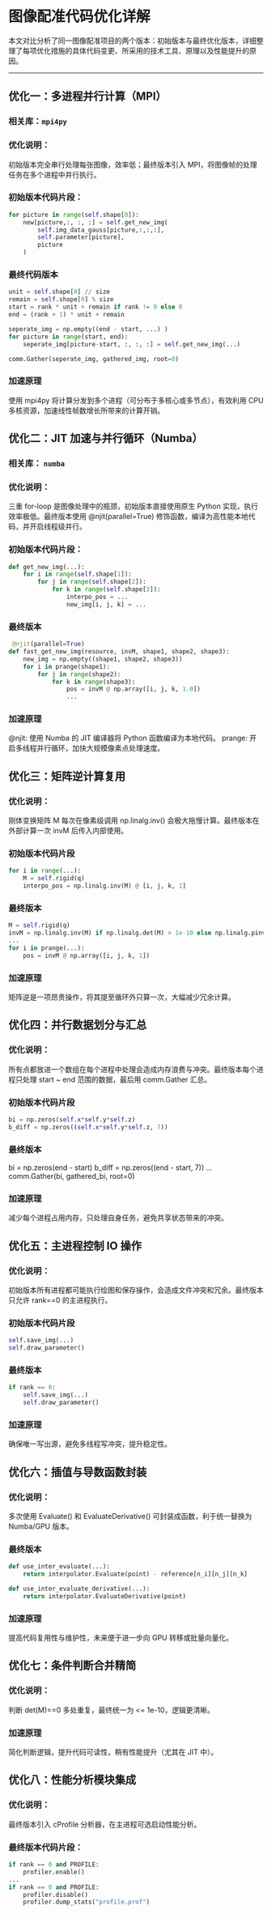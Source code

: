 # 图像配准代码优化详解

本文对比分析了同一图像配准项目的两个版本：初始版本与最终优化版本，详细整理了每项优化措施的具体代码变更、所采用的技术工具、原理以及性能提升的原因。

---

## 优化一：多进程并行计算（MPI）

###  相关库：`mpi4py`

###  优化说明：
初始版本完全串行处理每张图像，效率低；最终版本引入 MPI，将图像帧的处理任务在多个进程中并行执行。

### 初始版本代码片段：
```python
for picture in range(self.shape[0]):
    new[picture,:, :, :] = self.get_new_img(
        self.img_data_gauss[picture,:,:,:],
        self.parameter[picture],
        picture
    )
```
### 最终代码版本
```python
unit = self.shape[0] // size
remain = self.shape[0] % size
start = rank * unit + remain if rank != 0 else 0
end = (rank + 1) * unit + remain

seperate_img = np.empty((end - start, ...) )
for picture in range(start, end):
    seperate_img[picture-start, :, :, :] = self.get_new_img(...)

comm.Gather(seperate_img, gathered_img, root=0)
```
### 加速原理
使用 mpi4py 将计算分发到多个进程（可分布于多核心或多节点），有效利用 CPU 多核资源，加速线性帧数增长所带来的计算开销。

## 优化二：JIT 加速与并行循环（Numba）
### 相关库： `numba`
### 优化说明：
三重 for-loop 是图像处理中的瓶颈，初始版本直接使用原生 Python 实现，执行效率极低。最终版本使用 @njit(parallel=True) 修饰函数，编译为高性能本地代码，并开启线程级并行。
### 初始版本代码片段：
```python
def get_new_img(...):
    for i in range(self.shape[1]):
        for j in range(self.shape[2]):
            for k in range(self.shape[3]):
                interpo_pos = ...
                new_img[i, j, k] = ...
```
### 最终版本
```python
 @njit(parallel=True)
def fast_get_new_img(resource, invM, shape1, shape2, shape3):
    new_img = np.empty((shape1, shape2, shape3))
    for i in prange(shape1):
        for j in range(shape2):
            for k in range(shape3):
                pos = invM @ np.array([i, j, k, 1.0])
                ...
```
### 加速原理
@njit: 使用 Numba 的 JIT 编译器将 Python 函数编译为本地代码。
prange: 开启多线程并行循环，加快大规模像素点处理速度。

## 优化三：矩阵逆计算复用
### 优化说明：
刚体变换矩阵 M 每次在像素级调用 np.linalg.inv() 会极大拖慢计算。最终版本在外部计算一次 invM 后传入内部使用。
### 初始版本代码片段
```python
for i in range(...):
    M = self.rigid(q)
    interpo_pos = np.linalg.inv(M) @ [i, j, k, 1]
```
### 最终版本
```python
M = self.rigid(q)
invM = np.linalg.inv(M) if np.linalg.det(M) > 1e-10 else np.linalg.pinv(M)
...
for i in prange(...):
    pos = invM @ np.array([i, j, k, 1])
```
### 加速原理
矩阵逆是一项昂贵操作，将其提至循环外只算一次，大幅减少冗余计算。

## 优化四：并行数据划分与汇总
### 优化说明：
所有点都放进一个数组在每个进程中处理会造成内存浪费与冲突。最终版本每个进程只处理 start ~ end 范围的数据，最后用 comm.Gather 汇总。
### 初始版本代码片段
```python
bi = np.zeros(self.x*self.y*self.z)
b_diff = np.zeros((self.x*self.y*self.z, 7))
```
### 最终版本
bi = np.zeros(end - start)
b_diff = np.zeros((end - start, 7))
...
comm.Gather(bi, gathered_bi, root=0)
### 加速原理
减少每个进程占用内存，只处理自身任务，避免共享状态带来的冲突。

## 优化五：主进程控制 IO 操作
### 优化说明：
初始版本所有进程都可能执行绘图和保存操作，会造成文件冲突和冗余。最终版本只允许 rank==0 的主进程执行。
### 初始版本代码片段
```python
self.save_img(...)
self.draw_parameter()
```
### 最终版本
```python
if rank == 0:
    self.save_img(...)
    self.draw_parameter()
```
### 加速原理
确保唯一写出源，避免多线程写冲突，提升稳定性。

## 优化六：插值与导数函数封装
### 优化说明：
多次使用 Evaluate() 和 EvaluateDerivative() 可封装成函数，利于统一替换为 Numba/GPU 版本。
### 最终版本
```python
def use_inter_evaluate(...):
    return interpolator.Evaluate(point) - reference[n_i][n_j][n_k]

def use_inter_evaluate_derivative(...):
    return interpolator.EvaluateDerivative(point)
```
### 加速原理
提高代码复用性与维护性，未来便于进一步向 GPU 转移或批量向量化。

## 优化七：条件判断合并精简
### 优化说明：
判断 det(M)==0 多处重复，最终统一为 <= 1e-10，逻辑更清晰。
### 加速原理
简化判断逻辑，提升代码可读性，稍有性能提升（尤其在 JIT 中）。

## 优化八：性能分析模块集成
### 优化说明：
最终版本引入 cProfile 分析器，在主进程可选启动性能分析。
### 最终版本代码片段：
```python
if rank == 0 and PROFILE:
    profiler.enable()
...
if rank == 0 and PROFILE:
    profiler.disable()
    profiler.dump_stats("profile.prof")

```